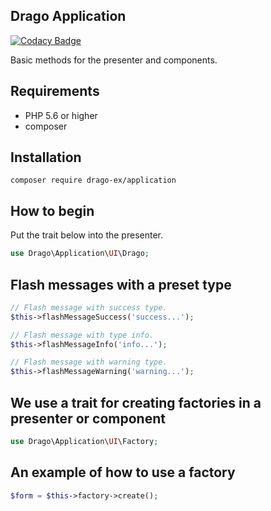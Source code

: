 ## Drago Application

[![Codacy Badge](https://api.codacy.com/project/badge/Grade/fb5139b3536247539dad485b2ca12361)](https://www.codacy.com/app/accgit/application?utm_source=github.com&utm_medium=referral&utm_content=drago-ex/application&utm_campaign=badger)

Basic methods for the presenter and components.

## Requirements

- PHP 5.6 or higher
- composer

## Installation

```
composer require drago-ex/application
```

## How to begin

Put the trait below into the presenter.

```php
use Drago\Application\UI\Drago;
```

## Flash messages with a preset type

```php
// Flash message with success type.
$this->flashMessageSuccess('success...');
```

```php
// Flash message with type info.
$this->flashMessageInfo('info...');
```

```php
// Flash message with warning type.
$this->flashMessageWarning('warning...');
```

## We use a trait for creating factories in a presenter or component

```php
use Drago\Application\UI\Factory;
```

## An example of how to use a factory

```php
$form = $this->factory->create();
```
